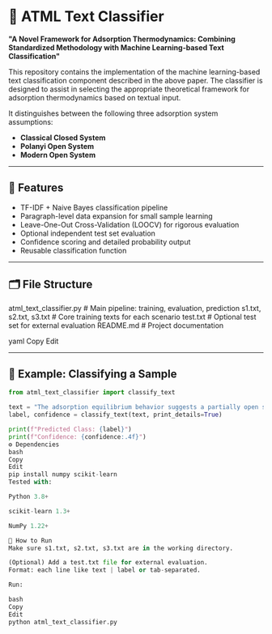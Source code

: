 # 🧠 ATML Text Classifier

**"A Novel Framework for Adsorption Thermodynamics: Combining Standardized Methodology with Machine Learning-based Text Classification"**

This repository contains the implementation of the machine learning-based text classification component described in the above paper. The classifier is designed to assist in selecting the appropriate theoretical framework for adsorption thermodynamics based on textual input.

It distinguishes between the following three adsorption system assumptions:

- **Classical Closed System**
- **Polanyi Open System**
- **Modern Open System**

---

## 🚀 Features

- TF-IDF + Naive Bayes classification pipeline
- Paragraph-level data expansion for small sample learning
- Leave-One-Out Cross-Validation (LOOCV) for rigorous evaluation
- Optional independent test set evaluation
- Confidence scoring and detailed probability output
- Reusable classification function

---

## 🗂️ File Structure

atml_text_classifier.py # Main pipeline: training, evaluation, prediction s1.txt, s2.txt, s3.txt # Core training texts for each scenario test.txt # Optional test set for external evaluation README.md # Project documentation

yaml
Copy
Edit

---

## 🧪 Example: Classifying a Sample

```python
from atml_text_classifier import classify_text

text = "The adsorption equilibrium behavior suggests a partially open system ..."
label, confidence = classify_text(text, print_details=True)

print(f"Predicted Class: {label}")
print(f"Confidence: {confidence:.4f}")
⚙️ Dependencies
bash
Copy
Edit
pip install numpy scikit-learn
Tested with:

Python 3.8+

scikit-learn 1.3+

NumPy 1.22+

🏁 How to Run
Make sure s1.txt, s2.txt, s3.txt are in the working directory.

(Optional) Add a test.txt file for external evaluation.
Format: each line like text | label or tab-separated.

Run:

bash
Copy
Edit
python atml_text_classifier.py
